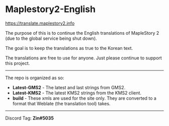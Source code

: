 # Maplestory2-English
https://translate.maplestory2.info

The purpose of this is to continue the English translations of MapleStory 2 (due to the global service being shut down).

The goal is to keep the translations as true to the Korean text. 

The translations are free to use for anyone. Just please continue to support this project.

---
The repo is organized as so:
 
- **Latest-GMS2** - The latest and last strings from GMS2.
- **Latest-KMS2** - The latest KMS2 strings from the KMS2 client. 
- **build** - These xmls are used for the site only. They are converted to a format that Weblate (the translation tool) takes.

---

Discord Tag: **Zin#5035**

